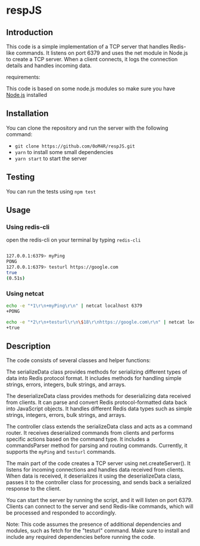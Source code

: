 # respJS

## Introduction

This code is a simple implementation of a TCP server that handles Redis-like commands. It listens on port 6379 and uses the net module in Node.js to create a TCP server. When a client connects, it logs the connection details and handles incoming data.

requirements:

This code is based on some node.js modules so make sure you have [Node.js](https://nodejs.org/en/download) installed

## Installation

You can clone the repository and run the server with the following command:

- `git clone https://github.com/0oM4R/respJS.git`
- `yarn` to install some small dependencies
- `yarn start` to start the server

## Testing

You can run the tests using `npm test`

## Usage

### Using redis-cli

open the redis-cli on your terminal by typing `redis-cli`

```bash

127.0.0.1:6379> myPing
PONG
127.0.0.1:6379> testurl https://google.com
true
(0.51s)

```

### Using netcat

```bash
echo -e "*1\r\n+myPing\r\n" | netcat localhost 6379
+PONG
```

```bash
echo -e "*2\r\n+testurl\r\n\$18\r\nhttps://google.com\r\n" | netcat localhost 6379
+true

```

## Description

The code consists of several classes and helper functions:

The serializeData class provides methods for serializing different types of data into Redis protocol format. It includes methods for handling simple strings, errors, integers, bulk strings, and arrays.

The deserializeData class provides methods for deserializing data received from clients. It can parse and convert Redis protocol-formatted data back into JavaScript objects. It handles different Redis data types such as simple strings, integers, errors, bulk strings, and arrays.

The controller class extends the serializeData class and acts as a command router. It receives deserialized commands from clients and performs specific actions based on the command type. It includes a commandsParser method for parsing and routing commands. Currently, it supports the `myPing` and `testurl` commands.

The main part of the code creates a TCP server using net.createServer(). It listens for incoming connections and handles data received from clients. When data is received, it deserializes it using the deserializeData class, passes it to the controller class for processing, and sends back a serialized response to the client.

You can start the server by running the script, and it will listen on port 6379. Clients can connect to the server and send Redis-like commands, which will be processed and responded to accordingly.

Note: This code assumes the presence of additional dependencies and modules, such as fetch for the "testurl" command. Make sure to install and include any required dependencies before running the code.

